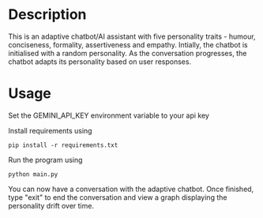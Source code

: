 # Description

This is an adaptive chatbot/AI assistant with five personality traits - humour, conciseness, formality, assertiveness and empathy. Intially, the chatbot is initialised with a random personality. As the conversation progresses, the chatbot adapts its personality based on user responses.

# Usage

Set the GEMINI_API_KEY environment variable to your api key


Install requirements using

```
pip install -r requirements.txt
```


Run the program using

```
python main.py
```

You can now have a conversation with the adaptive chatbot. Once finished, type "exit" to end the conversation and view a graph displaying the personality drift over time.
